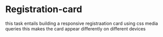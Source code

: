 # Registration-card
this task entails building a responsive registraation card using css media queries
this makes the card appear differently on different devices
